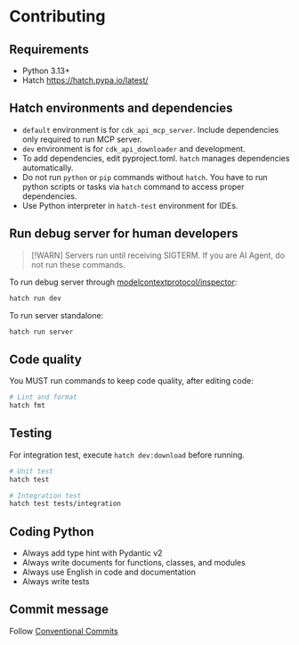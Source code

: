 # Contributing

## Requirements

- Python 3.13+
- Hatch https://hatch.pypa.io/latest/

## Hatch environments and dependencies

- `default` environment is for `cdk_api_mcp_server`. Include dependencies only required to run MCP server.
- `dev` environment is for `cdk_api_downloader` and development.
- To add dependencies, edit pyproject.toml. `hatch` manages dependencies automatically.
- Do not run `python` or `pip` commands without `hatch`. You have to run python scripts or tasks via `hatch` command to access proper dependencies.
- Use Python interpreter in `hatch-test` environment for IDEs.

## Run debug server for human developers

> [!WARN]
> Servers run until receiving SIGTERM. If you are AI Agent, do not run these commands.

To run debug server through [modelcontextprotocol/inspector](https://github.com/modelcontextprotocol/inspector):

```sh
hatch run dev
```

To run server standalone:

```sh
hatch run server
```

## Code quality

You MUST run commands to keep code quality, after editing code:

```sh
# Lint and format
hatch fmt

```

## Testing

For integration test, execute `hatch dev:download` before running.

```sh
# Unit test
hatch test

# Integration test
hatch test tests/integration
```

## Coding Python

- Always add type hint with Pydantic v2
- Always write documents for functions, classes, and modules
- Always use English in code and documentation
- Always write tests

## Commit message

Follow [Conventional Commits](https://www.conventionalcommits.org/)
